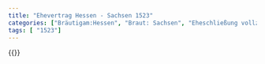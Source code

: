 ```yaml
---
title: "Ehevertrag Hessen - Sachsen 1523"
categories: ["Bräutigam:Hessen", "Braut: Sachsen", "Eheschließung vollzogen?:Ja", "verschiedenkonfessionelle Ehe?:Nein", "Dynastie Bräutigam:Hessen (Kassel)", "Akteur Bräutigam:Hessen (Kassel)", "Akteur Braut:Wettin (Albertiner)", "Textbezug?:ja", "Ständisch?:nein", "Ratifikation?:nein", "Sonstiges?:ja", "Bräutigam:Hessen", "Braut: Sachsen"]
tags: [ "1523"]
---
```

<!--more-->
{{<v64>}}